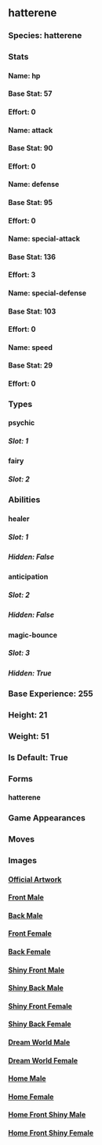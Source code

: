 ## hatterene
### Species: hatterene
### Stats
#### Name: hp
#### Base Stat: 57
#### Effort: 0
#### Name: attack
#### Base Stat: 90
#### Effort: 0
#### Name: defense
#### Base Stat: 95
#### Effort: 0
#### Name: special-attack
#### Base Stat: 136
#### Effort: 3
#### Name: special-defense
#### Base Stat: 103
#### Effort: 0
#### Name: speed
#### Base Stat: 29
#### Effort: 0
### Types
#### psychic
##### Slot: 1
#### fairy
##### Slot: 2
### Abilities
#### healer
##### Slot: 1
##### Hidden: False
#### anticipation
##### Slot: 2
##### Hidden: False
#### magic-bounce
##### Slot: 3
##### Hidden: True
### Base Experience: 255
### Height: 21
### Weight: 51
### Is Default: True
### Forms
#### hatterene
### Game Appearances
### Moves
### Images
#### [Official Artwork](https://raw.githubusercontent.com/PokeAPI/sprites/master/sprites/pokemon/other/official-artwork/858.png)
#### [Front Male](https://raw.githubusercontent.com/PokeAPI/sprites/master/sprites/pokemon/858.png)
#### [Back Male](https://raw.githubusercontent.com/PokeAPI/sprites/master/sprites/pokemon/back/858.png)
#### [Front Female](None)
#### [Back Female](None)
#### [Shiny Front Male](https://raw.githubusercontent.com/PokeAPI/sprites/master/sprites/pokemon/shiny/858.png)
#### [Shiny Back Male](https://raw.githubusercontent.com/PokeAPI/sprites/master/sprites/pokemon/back/858.png)
#### [Shiny Front Female](None)
#### [Shiny Back Female](None)
#### [Dream World Male](None)
#### [Dream World Female](None)
#### [Home Male](https://raw.githubusercontent.com/PokeAPI/sprites/master/sprites/pokemon/other/home/858.png)
#### [Home Female](None)
#### [Home Front Shiny Male](https://raw.githubusercontent.com/PokeAPI/sprites/master/sprites/pokemon/other/home/shiny/858.png)
#### [Home Front Shiny Female](None)